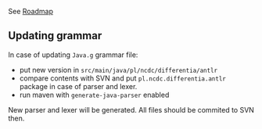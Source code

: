 See [Roadmap](Roadmap.md)

## Updating grammar ##

In case of updating `Java.g` grammar file:

  * put new version in `src/main/java/pl/ncdc/differentia/antlr`
  * compare contents with SVN and put `pl.ncdc.differentia.antlr` package in case of parser and lexer.
  * run maven with `generate-java-parser` enabled

New parser and lexer will be generated. All files should be commited to SVN then.